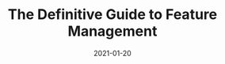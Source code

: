 ---
date: 2021-01-20
publisher: launchdarkly
tags:
  - guides
  - feature-management
  - releasing
target_url: https://launchdarkly.com/the-definitive-guide-to-feature-management/
title: The Definitive Guide to Feature Management
---